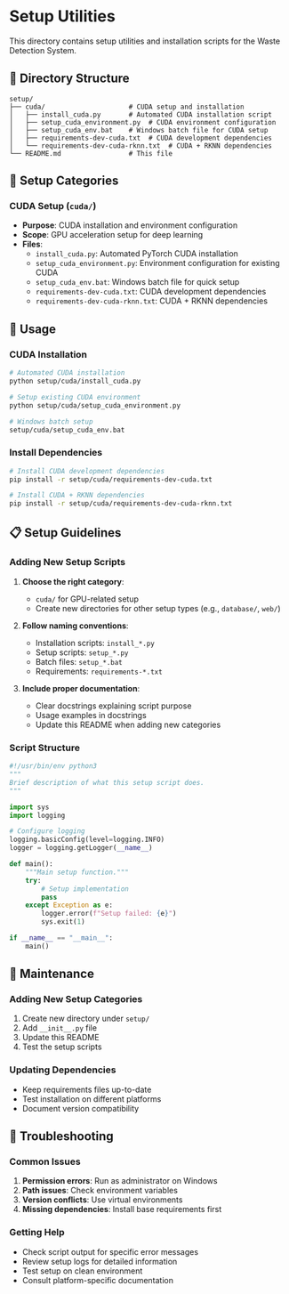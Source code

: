 # Setup Utilities

This directory contains setup utilities and installation scripts for the Waste Detection System.

## 📁 Directory Structure

```
setup/
├── cuda/                     # CUDA setup and installation
│   ├── install_cuda.py       # Automated CUDA installation script
│   ├── setup_cuda_environment.py  # CUDA environment configuration
│   ├── setup_cuda_env.bat    # Windows batch file for CUDA setup
│   ├── requirements-dev-cuda.txt  # CUDA development dependencies
│   └── requirements-dev-cuda-rknn.txt  # CUDA + RKNN dependencies
└── README.md                 # This file
```

## 🚀 Setup Categories

### CUDA Setup (`cuda/`)
- **Purpose**: CUDA installation and environment configuration
- **Scope**: GPU acceleration setup for deep learning
- **Files**:
  - `install_cuda.py`: Automated PyTorch CUDA installation
  - `setup_cuda_environment.py`: Environment configuration for existing CUDA
  - `setup_cuda_env.bat`: Windows batch file for quick setup
  - `requirements-dev-cuda.txt`: CUDA development dependencies
  - `requirements-dev-cuda-rknn.txt`: CUDA + RKNN dependencies

## 🔧 Usage

### CUDA Installation
```bash
# Automated CUDA installation
python setup/cuda/install_cuda.py

# Setup existing CUDA environment
python setup/cuda/setup_cuda_environment.py

# Windows batch setup
setup/cuda/setup_cuda_env.bat
```

### Install Dependencies
```bash
# Install CUDA development dependencies
pip install -r setup/cuda/requirements-dev-cuda.txt

# Install CUDA + RKNN dependencies
pip install -r setup/cuda/requirements-dev-cuda-rknn.txt
```

## 📋 Setup Guidelines

### Adding New Setup Scripts

1. **Choose the right category**:
   - `cuda/` for GPU-related setup
   - Create new directories for other setup types (e.g., `database/`, `web/`)

2. **Follow naming conventions**:
   - Installation scripts: `install_*.py`
   - Setup scripts: `setup_*.py`
   - Batch files: `setup_*.bat`
   - Requirements: `requirements-*.txt`

3. **Include proper documentation**:
   - Clear docstrings explaining script purpose
   - Usage examples in docstrings
   - Update this README when adding new categories

### Script Structure
```python
#!/usr/bin/env python3
"""
Brief description of what this setup script does.
"""

import sys
import logging

# Configure logging
logging.basicConfig(level=logging.INFO)
logger = logging.getLogger(__name__)

def main():
    """Main setup function."""
    try:
        # Setup implementation
        pass
    except Exception as e:
        logger.error(f"Setup failed: {e}")
        sys.exit(1)

if __name__ == "__main__":
    main()
```

## 🔧 Maintenance

### Adding New Setup Categories
1. Create new directory under `setup/`
2. Add `__init__.py` file
3. Update this README
4. Test the setup scripts

### Updating Dependencies
- Keep requirements files up-to-date
- Test installation on different platforms
- Document version compatibility

## 🐛 Troubleshooting

### Common Issues
1. **Permission errors**: Run as administrator on Windows
2. **Path issues**: Check environment variables
3. **Version conflicts**: Use virtual environments
4. **Missing dependencies**: Install base requirements first

### Getting Help
- Check script output for specific error messages
- Review setup logs for detailed information
- Test setup on clean environment
- Consult platform-specific documentation 